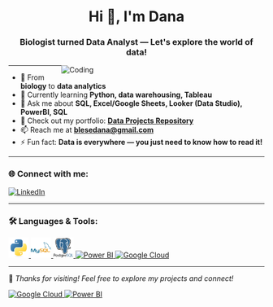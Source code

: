 <h1 align="center">Hi 👋, I'm Dana</h1>
<h3 align="center">Biologist turned Data Analyst — Let's explore the world of data!</h3>

<img align="right" alt="Coding" width="400" src="https://149695847.v2.pressablecdn.com/wp-content/uploads/2019/03/cloudd.gif">

---

- 🔭 From **biology** to **data analytics**
- 🌱 Currently learning **Python, data warehousing, Tableau**
- 🤝 Ask me about **SQL, Excel/Google Sheets, Looker (Data Studio), PowerBI, SQL**
- 📁 Check out my portfolio: **[Data Projects Repository](https://github.com/DaneB90/Data-Projects)**
- 📫 Reach me at **blesedana@gmail.com**
- ⚡ Fun fact: **Data is everywhere — you just need to know how to read it!**

---

### 🌐 Connect with me:
<p>
  <a href="https://www.linkedin.com/in/dana-blese-548029220" target="_blank">
    <img src="https://raw.githubusercontent.com/rahuldkjain/github-profile-readme-generator/master/src/images/icons/Social/linked-in-alt.svg" alt="LinkedIn" height="30" width="40" />
  </a>
</p>

---

### 🛠️ Languages & Tools:
<p>
  <a href="https://www.python.org" target="_blank">
    <img src="https://raw.githubusercontent.com/devicons/devicon/master/icons/python/python-original.svg" alt="Python" width="40" height="40"/>
  </a>
  <a href="https://www.mysql.com/" target="_blank">
    <img src="https://raw.githubusercontent.com/devicons/devicon/master/icons/mysql/mysql-original-wordmark.svg" alt="MySQL" width="40" height="40"/>
  </a>
  <a href="https://www.postgresql.org" target="_blank">
    <img src="https://raw.githubusercontent.com/devicons/devicon/master/icons/postgresql/postgresql-original-wordmark.svg" alt="PostgreSQL" width="40" height="40"/>
  </a>
  <a href="https://powerbi.microsoft.com/" target="_blank">
    <img src="https://cdn.worldvectorlogo.com/logos/power-bi-2.svg" alt="Power BI" width="40" height="40"/>
  </a>
  <a href="https://cloud.google.com" target="_blank">
    <img src="https://www.vectorlogo.zone/logos/google_cloud/google_cloud-icon.svg" alt="Google Cloud" width="40" height="40"/>
  </a>
</p>

---

📍 *Thanks for visiting! Feel free to explore my projects and connect!*

  <a href="https://cloud.google.com" target="_blank">
    <img src="https://www.vectorlogo.zone/logos/google_cloud/google_cloud-icon.svg" alt="Google Cloud" width="40" height="40"/>
  </a>
  <a href="https://powerbi.microsoft.com/" target="_blank">
    <img src="https://upload.wikimedia.org/wikipedia/commons/c/cf/Microsoft_Power_BI_Logo.svg" alt="Power BI" width="40" height="40"/>
  </a>
</p>

